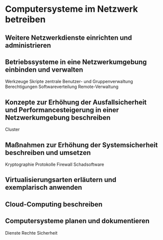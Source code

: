 # Computersysteme im Netzwerk betreiben

## Weitere Netzwerkdienste einrichten und administrieren

## Betriebssysteme in eine Netzwerkumgebung einbinden und verwalten
Werkzeuge
Skripte
zentrale Benutzer- und
Gruppenverwaltung
Berechtigungen
Softwareverteilung
Remote-Verwaltung

## Konzepte zur Erhöhung der Ausfallsicherheit und Performancesteigerung in einer Netzwerkumgebung beschreiben
Cluster

## Maßnahmen zur Erhöhung der Systemsicherheit beschreiben und umsetzen
Kryptographie
Protokolle
Firewall
Schadsoftware

## Virtualisierungsarten erläutern und exemplarisch anwenden

## Cloud-Computing beschreiben

## Computersysteme planen und dokumentieren
Dienste
Rechte
Sicherheit